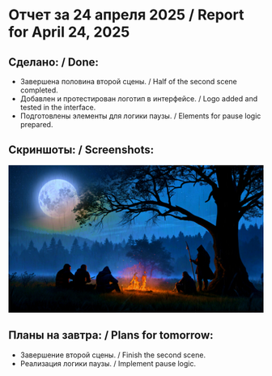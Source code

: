 # Отчет за 24 апреля 2025 / Report for April 24, 2025

## Сделано: / Done:
- Завершена половина второй сцены. / Half of the second scene completed.
- Добавлен и протестирован логотип в интерфейсе. / Logo added and tested in the interface.
- Подготовлены элементы для логики паузы. / Elements for pause logic prepared.

## Скриншоты: / Screenshots:
![Скриншот](https://github.com/OOUPSS/The-Raven/blob/main/daily-reports/images/%D0%A1%D0%BD%D0%B8%D0%BC%D0%BE%D0%BA%20%D1%8D%D0%BA%D1%80%D0%B0%D0%BD%D0%B0%202025-04-24%20232331.png?raw=true)

## Планы на завтра: / Plans for tomorrow:
- Завершение второй сцены. / Finish the second scene.
- Реализация логики паузы. / Implement pause logic.

